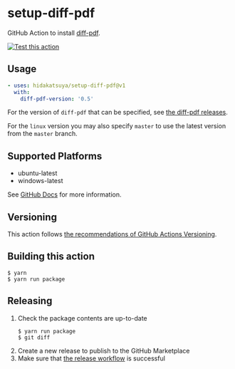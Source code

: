 # setup-diff-pdf

GitHub Action to install [diff-pdf](https://github.com/vslavik/diff-pdf).

[![Test this action](https://github.com/hidakatsuya/setup-diff-pdf/actions/workflows/test.yml/badge.svg?branch=main)](https://github.com/hidakatsuya/setup-diff-pdf/actions/workflows/test.yml?query=branch%3Amain)

## Usage

```yaml
- uses: hidakatsuya/setup-diff-pdf@v1
  with:
    diff-pdf-version: '0.5'
```

For the version of `diff-pdf` that can be specified, see [the diff-pdf releases](https://github.com/vslavik/diff-pdf/releases).

For the `linux` version you may also specify `master` to use the latest version from the `master` branch.

## Supported Platforms

- ubuntu-latest
- windows-latest

See [GitHub Docs](https://docs.github.com/en/actions/reference/workflow-syntax-for-github-actions#github-hosted-runners) for more information.

## Versioning

This action follows [the recommendations of GitHub Actions Versioning](https://github.com/actions/toolkit/blob/master/docs/action-versioning.md).

## Building this action

```
$ yarn
$ yarn run package
```

## Releasing

1. Check the package contents are up-to-date
    ```
    $ yarn run package
    $ git diff
    ```
2. Create a new release to publish to the GitHub Marketplace
3. Make sure that [the release workflow](https://github.com/hidakatsuya/setup-diff-pdf/actions/workflows/release.yml) is successful
